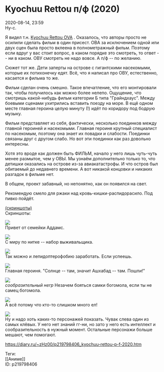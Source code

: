 Kyochuu Rettou п/ф (2020)
==========================

   
 2020-08-14, 23:59   
  Ну-с.   
   
 Я видел т.н.  [Kyochuu Rettou OVA](Kyochuu%20Rettou%20%20OVA)  . Оказалось, что авторы просто не осилили сделать фильм в один присест. ОВА за исключением одной или двух сцен была просто вклеена в полнометражный фильм. Поэтому если вдруг у вас стоит вопрос, в каком порядке это смотреть, то ответ -- ни в каком. ОВУ смотреть не надо вовсе. А п/ф -- по желанию.   
   
 Сюжет тот же. Дети заперты на острове с гигантскими насекомыми, которые их потихонечку едят. Всё, что я написал про ОВУ, естественно, касается и фильма то же.   
   
 Фильм сделан очень смешно. Такое впечатление, что его монтировали так, чтобы получилось как можно более нелепо. Ощущение, что смотришь какой-нибудь фильм категории Б типа "Грайндхаус". Между боевыми сценами ухитрились вставить поезду на море. В ещё одном месте главная героина целую минуту (!) идёт по коридору под бодрую музыку.   
   
 Фильм представляет из себя, фактически, несколько поединков между главной героиней и насекомыми. Главная героиня крупный специалист по насекомым, поэтому она знает их повадки и слабости. Поединки связаны друг с другом слабо. Но вот эти поединки как раз довольно интересны.   
   
 Хотя это вроде как должен быть ФИЛЬМ, начало у него лишь чуть-чуть менее размытое, чем у ОВЫ. Мы узнаём дополнительно только то, что детишки оказались на острове из-за авиакатастрофы. И что остров был обитаемый до недавнего времени. А вот никакой концовки и никаких разгадок в фильме нет.   
   
 В общем, проект забавный, но непонятно, как он появился на свет.   
   
 Рекомендую смело для ржаки над кровь-кишки-распидорасило. Под пивко пойдёт.   
   
  [(скриншоты)](https://zHz00.diary.ru/p219798406.htm?index=1#linkmore219798406m1)      
 Скриншоты:   
    
  [![](https://i.imgur.com/x7oCcW7l.png)](https://i.imgur.com/x7oCcW7.png)    
 Привет от семейки Аддамс.   
   
  [![](https://i.imgur.com/GCR2TzVl.png)](https://i.imgur.com/GCR2TzV.png)    
 С миру по нитке -- набор выживальщика.   
   
  [![](https://i.imgur.com/yH0ZhI8l.png)](https://i.imgur.com/yH0ZhI8.png)    
 Так можно и лепидоптерофобию заработать. Если успеешь.   
   
  [![](https://i.imgur.com/m5Agf3Xl.png)](https://i.imgur.com/m5Agf3X.png)    
 Главная героиня. "Солнце -- там, значит Ашхабад -- там. Пошли!"   
   
  [![](https://i.imgur.com/Kg6fV8Fl.png)](https://i.imgur.com/Kg6fV8F.png)    
 *сообразительный негр* Незачем бояться самки богомола, если ты не самец богомола.   
   
  [![](https://i.imgur.com/LiVYtvDl.png)](https://i.imgur.com/LiVYtvD.png)    
 А всё потому что кто-то слишком много ел!   
   
  [![](https://i.imgur.com/AwxWun2l.png)](https://i.imgur.com/AwxWun2.png)    
 Ну и надо хоть каких-то персонажей показать. Чувак слева один из самых клёвых. У него нет знаний гг-ни, но зато у него есть интеллект и сообразительность в нужный момент. Остальные персонажи больше мешают, чем помогают.   
    
     
    
 <https://diary.ru/~zHz00/p219798406_kyochuu-rettou-p-f-2020.htm>   
   
 Теги:   
 [[Аниме]]   
 ID: p219798406
